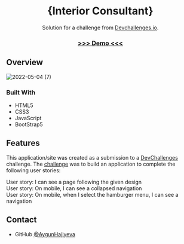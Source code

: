 <h1 align="center">{Interior Consultant}</h1>

<div align="center">
   Solution for a challenge from  <a href="http://devchallenges.io" target="_blank">Devchallenges.io</a>.
</div>

<div align="center">
  <h3>
    <a href="https://frabjous-churros-535f2c.netlify.app/">
      >>> Demo <<<
    </a>
  </h3>
</div>


## Overview
![2022-05-04 (7)](https://user-images.githubusercontent.com/99952793/166728583-753fdaa4-4b5f-47cf-9611-b5585e88dd6b.png)

### Built With
   <ul>
      <li>HTML5</li> 
      <li>CSS3</li> 
      <li>JavaScript</li> 
      <li>BootStrap5</li> 
   </ul>

## Features

This application/site was created as a submission to a [DevChallenges](https://devchallenges.io/challenges) challenge. The [challenge](https://devchallenges.io/challenges/TtUjDt19eIHxNQ4n5jps) was to build an application to complete the following user stories:

User story: I can see a page following the given design</br>
User story: On mobile, I can see a collapsed navigation</br>
User story: On mobile, when I select the hamburger menu, I can see a navigation

## Contact

- GitHub [@AygunHajiyeva](https://{https://github.com/AygunHajiyeva})


